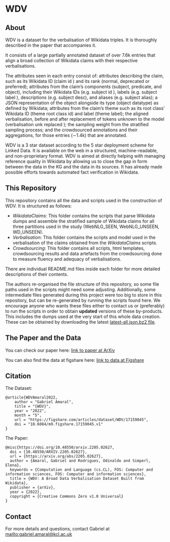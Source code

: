 # WDV

## About
WDV is a dataset for the verbalisation of Wikidata triples. It is thoroughly described in the paper that accompanies it.

It consists of a large partially annotated dataset of over 7.6k entries that align a broad collection of Wikidata claims with their respective verbalisations.

The attributes seen in each entry consist of: attributes describing the claim, such as its Wikidata ID (claim id ) and its rank (normal, deprecated or preferred); attributes from the claim’s components (subject, predicate, and object), including their Wikidata IDs (e.g. subject id ), labels (e.g. subject label ), descriptions (e.g. subject desc), and aliases (e.g. subject alias); a JSON representation of the object alongside its type (object datatype) as defined by Wikidata; attributes from the claim’s theme such as its root class’ Wikidata ID (theme root class id) and label (theme label); the aligned verbalisation, before and after replacement of tokens unknown to the model (verbalisation unk replaced ); the sampling weight from the stratified sampling process; and the crowdsourced annotations and their aggregations, for those entries (∼1.4k) that are annotated. 

WDV is a 3 star dataset according to the 5 star deployment scheme for Linked Data. It is available on the web in a structured, machine-readable, and non-proprietary format. WDV is aimed at directly helping with managing reference quality in Wikidata by allowing us to close the gap in form between the data in the KG and the data in its sources. It has already made possible efforts towards automated fact verification in Wikidata.

## This Repository

This repository contains all the data and scripts used in the construction of WDV. It is structured as follows:
- *WikidataClaims*: This folder contains the scripts that parse Wikidata dumps and assemble the stratified sample of Wikidata claims for all three partitions used in the study (WebNLG_SEEN, WebNLG_UNSEEN, WD_UNSEEN). 
- *Verbalisation*: This folder contains the scripts and model used in the verbalisation of the claims obtained from the *WikidataClaims* scripts.
- *Crowdsourcing*: This folder contains all scripts, html templates, crowdsourcing results and data artefacts from the crowdsourcing done to measure fluency and adequacy of verbalisations.

There are individual README.md files inside each folder for more detailed descriptions of their contents.

The authors re-organised the file structure of this repository, so some file paths used in the scripts might need some adjusting.
Additionally, some intermediate files generated during this project were too big to store in this repository, but can be re-generated by running the scripts found here. We encourage anyone who wants these files either to contact us or (preferably) to run the scripts in order to obtain **updated** versions of these by-products.
This includes the dumps used at the very start of this whole data creation. These can be obtained by downloading the latest [latest-all.json.bz2 file](https://dumps.wikimedia.org/wikidatawiki/entities/).


## The Paper and the Data

You can check our paper here: [link to paper at ArXiv](TBD)

You can also find the data at figshare here: [link to data at Figshare](https://figshare.com/articles/dataset/WDV/17159045)

## Citation

The Dataset:
```
@article{WDVAmaral2022,
    author = "Gabriel Amaral",
    title = "{WDV}",
    year = "2022",
    month = "5",
    url = "https://figshare.com/articles/dataset/WDV/17159045",
    doi = "10.6084/m9.figshare.17159045.v1"
} 
```

The Paper:
```
@misc{https://doi.org/10.48550/arxiv.2205.02627,
  doi = {10.48550/ARXIV.2205.02627},  
  url = {https://arxiv.org/abs/2205.02627},  
  author = {Amaral, Gabriel and Rodrigues, Odinaldo and Simperl, Elena},  
  keywords = {Computation and Language (cs.CL), FOS: Computer and information sciences, FOS: Computer and information sciences},  
  title = {WDV: A Broad Data Verbalisation Dataset Built from Wikidata},  
  publisher = {arXiv},  
  year = {2022},  
  copyright = {Creative Commons Zero v1.0 Universal}
}

```

## Contact

For more details and questions, contact Gabriel at [mailto:gabriel.amaral@kcl.ac.uk](gabriel.amaral@kcl.ac.uk) 

